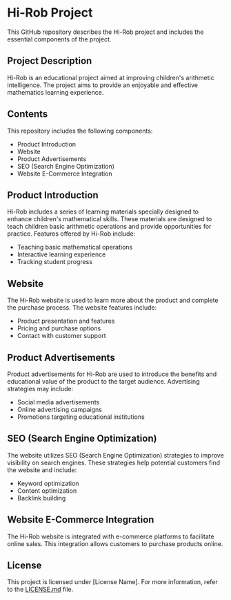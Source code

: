 # Hi-Rob Project

This GitHub repository describes the Hi-Rob project and includes the essential components of the project.

## Project Description

Hi-Rob is an educational project aimed at improving children's arithmetic intelligence. The project aims to provide an enjoyable and effective mathematics learning experience.

## Contents

This repository includes the following components:

- Product Introduction
- Website
- Product Advertisements
- SEO (Search Engine Optimization)
- Website E-Commerce Integration

## Product Introduction

Hi-Rob includes a series of learning materials specially designed to enhance children's mathematical skills. These materials are designed to teach children basic arithmetic operations and provide opportunities for practice. Features offered by Hi-Rob include:

- Teaching basic mathematical operations
- Interactive learning experience
- Tracking student progress

## Website

The Hi-Rob website is used to learn more about the product and complete the purchase process. The website features include:

- Product presentation and features
- Pricing and purchase options
- Contact with customer support

## Product Advertisements

Product advertisements for Hi-Rob are used to introduce the benefits and educational value of the product to the target audience. Advertising strategies may include:

- Social media advertisements
- Online advertising campaigns
- Promotions targeting educational institutions

## SEO (Search Engine Optimization)

The website utilizes SEO (Search Engine Optimization) strategies to improve visibility on search engines. These strategies help potential customers find the website and include:

- Keyword optimization
- Content optimization
- Backlink building

## Website E-Commerce Integration

The Hi-Rob website is integrated with e-commerce platforms to facilitate online sales. This integration allows customers to purchase products online.


## License

This project is licensed under [License Name]. For more information, refer to the [LICENSE.md](LICENSE.md) file.
